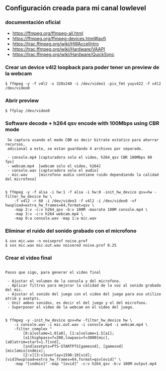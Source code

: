 ## Configuración creada para mi canal lowlevel

### documentación oficial

- https://ffmpeg.org/ffmpeg-all.html
- https://ffmpeg.org/ffmpeg-devices.html#lavfi
- https://trac.ffmpeg.org/wiki/HWAccelIntro
- https://trac.ffmpeg.org/wiki/Hardware/VAAPI
- https://trac.ffmpeg.org/wiki/Hardware/QuickSync


### Crear un device v4l2 loopback para poder tener un preview de la webcam

~~~
$ ffmpeg -y -f v4l2 -s 320x240 -i /dev/video1 -pix_fmt yuyv422 -f v4l2 /dev/video0
~~~

### Abrir preview

~~~
$ ffplay /dev/video0
~~~

### Software decode + h264 qsv encode with 100Mbps using CBR mode

~~~
 Se captura usando el modo CBR es decir bitrate estatico para ahorrar recursos,
 adicional a esto, se estan guardando 4 archivos por separado.

 - console.mp4 [capturadora solo el video, h264_qsv CBR 100Mbps 60 fps]
 - webcam.mp4  [webcam solo el video, h264]
 - console.wav [capturadora solo el audio]
 - mic.wav     [microfono audio contiene ruido dependiendo la calidad del microfono]


$ ffmpeg -y -f alsa -i hw:1 -f alsa -i hw:0 -init_hw_device qsv=hw -filter_hw_device hw \
	-f v4l2 -r 60 -i /dev/video3 -f v4l2 -i /dev/video0 -vf hwupload=extra_hw_frames=64,format=qsv \
	-map 2:v -c:v h264_qsv -b:v 100M -maxrate 100M console.mp4 \
	-map 3:v -c:v h264 webcam.mp4 \
	-map 0:a console.wav -map 1:a mic.wav
~~~

### Eliminar el ruido del sonido grabado con el microfono

~~~
$ sox mic.wav -n noiseprof noise.prof
$ sox mic.wav mic.out.wav noisered noise.prof 0.25
~~~

### Crear el video final

~~~

Pasos que sigo, para generar el video final

 - Ajustar el volumen de la consola y del microfono.
 - Aplicar filtros para mejorar la calidad de la voz al sonido grabado del mic.
 - Ajustar el sonido del juego con el video del juego para eso utilizo atrim y asetpts.
 - Unir ambos sonidos, es decir el del juego y el del microfono.
 - Superponer el video de la webcam en el video del juego.


$ ffmpeg -y -init_hw_device qsv=hw -filter_hw_device hw \
	-i console.wav -i mic.out.wav -i console.mp4 -i webcam.mp4 \
	-filter_complex "
		[0:a]volume=1.0[a0], [1:a]volume=1.5[a1];
		[a1]highpass=f=200,lowpass=f=3000[mic], [a0]atrim=start=1.7[snd],
		[snd]asetpts=PTS-STARTPTS[gamesnd], [gamesnd][mic]amix[sndmix];
		[2:v][3:v]overlay=1590:10[vid]; [vid]hwupload=extra_hw_frames=64,format=qsv[ovid]" \
	-map "[sndmix]" -map "[ovid]" -c:v h264_qsv -b:v 100M output.mp4
~~~
